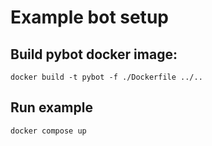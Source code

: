 # Example bot setup

## Build pybot docker image:

```
docker build -t pybot -f ./Dockerfile ../..
```

## Run example

```
docker compose up
```
